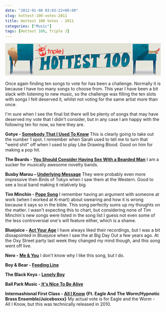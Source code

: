 ```yaml
---
date: "2012-01-08 03:03:22+00:00"
slug: hottest-100-votes-2011
title: Hottest 100 Votes - 2011
categories: ["Music"]
tags: [Hottest 100, Triple J]
---
```


![mobile_header](mobile_header.jpg)

Once again finding ten songs to vote for has been a challenge. Normally it is because I have too many songs to choose from. This year I have been a bit slack with listening to new music, so the challenge was filling the ten slots with songs I felt deserved it, whilst not voting for the same artist more than once.

I'm sure when I see the final list there will be plenty of songs that may have deserved my vote that I didn't consider, but in any case I am happy with the following ten for now, so here they are.

**Gotye - [Somebody That I Used To Know](http://vimeo.com/26028186)**
This is clearly going to take out the number 1 spot. I remember when Sarah used to tell me to turn that "weird shit" off when I used to play Like Drawing Blood. Good on him for making a pop hit.

**The Beards - [You Should Consider Having Sex With a Bearded Man](http://www.youtube.com/watch?v=KJkLH4uZ73M)**
I am a sucker for musically awesome novelty bands.

**Busby Marou – [Underlying Message](http://www.youtube.com/watch?v=li-KYLJlhb0)**
They were probably even more impressive then Birds of Tokyo when I saw them at the Western. Good to see a local band making it relatively big.

**Tim Minchin - [Pope Song](http://vimeo.com/11338327)**
I remember having an argument with someone at work (when I worked at K-mart) about swearing and how it is wrong because it says so in the bible. This song perfectly sums up my thoughts on the matter. I wasn't expecting this to chart, but considering none of Tim Minchin's new songs were listed in the song list I guess not even some of the less controversial one's will feature either, which is a shame.

**Bluejuice - [Act Your Age](http://vimeo.com/30294624)**
I have always liked their recordings, but I was a bit dissapointed in Bluejuice when I saw the at Big Day Out a few years ago. At the Oxy Street party last week they changed my mind though, and this song went off live.

**Nero - [Me & You](http://www.youtube.com/watch?v=bE47er6qnqg)**
I don't know why I like this song, but I do.

**Boy & Bear - [Feeding Line](http://vimeo.com/28277640)**

**The Black Keys - [Lonely Boy](http://vimeo.com/32543029)**

**Ball Park Music -[ It's Nice To Be Alive](http://vimeo.com/32608568)**

**Intermashional First Class - [All I Know](http://vimeo.com/13974136) {Ft. Eagle And The Worm/Hypnotic Brass Ensemble/Juiceboxxx}**
My actual vote is for Eagle and the Worm - All I Know, but this was technically released in 2010.
